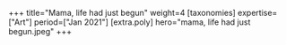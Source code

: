 +++
title="Mama, life had just begun"
weight=4
[taxonomies]
expertise=["Art"]
period=["Jan 2021"]
[extra.poly]
hero="mama, life had just begun.jpeg"
+++